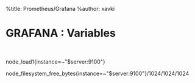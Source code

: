 %title: Prometheus/Grafana
%author: xavki


# GRAFANA : Variables



<br>



node_load1{instance=~"$server:9100"}

node_filesystem_free_bytes{instance=~"$server:9100"}/1024/1024/1024
